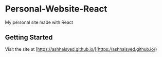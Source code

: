 # Personal-Website-React
My personal site made with React

## Getting Started

Visit the site at [https://ashhalsyed.github.io/](https://ashhalsyed.github.io/)